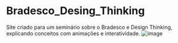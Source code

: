 # Bradesco_Desing_Thinking
Site criado para um seminário sobre o Bradesco e Design Thinking, explicando conceitos com animações e interatividade.
![image](https://github.com/user-attachments/assets/5d5a6f1a-7e62-45e9-aa56-fa7bb170d728)



